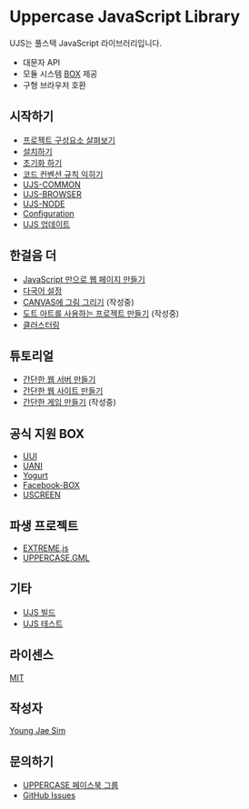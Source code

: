 # Uppercase JavaScript Library
UJS는 풀스택 JavaScript 라이브러리입니다.
* 대문자 API
* 모듈 시스템 [BOX](https://github.com/Hanul/UJS/blob/master/DOC/KR/UJS-COMMON.md#box) 제공
* 구형 브라우저 호환

## 시작하기
* [프로젝트 구성요소 살펴보기](OVERVIEW.md)
* [설치하기](INSTALL.md)
* [초기화 하기](INIT.md)
* [코드 컨벤션 규칙 익히기](CONVENTION.md)
* [UJS-COMMON](UJS-COMMON.md)
* [UJS-BROWSER](UJS-BROWSER.md)
* [UJS-NODE](UJS-NODE.md)
* [Configuration](CONFIG.md)
* [UJS 업데이트](UPDATE.md)

## 한걸음 더
* [JavaScript 만으로 웹 페이지 만들기](JS_WEB_PAGE.md)
* [다국어 설정](I18N.md)
* [CANVAS에 그림 그리기](CANVAS.md) (작성중)
* [도트 아트를 사용하는 프로젝트 만들기](DOT_ART.md) (작성중)
* [클러스터링](CLUSTERING.md)

## 튜토리얼
* [간단한 웹 서버 만들기](TUTORIAL/WEB_SERVER.md)
* [간단한 웹 사이트 만들기](TUTORIAL/WEB_SITE.md)
* [간단한 게임 만들기](TUTORIAL/GAME.md) (작성중)

## 공식 지원 BOX
- [UUI](https://github.com/Hanul/UUI)
- [UANI](https://github.com/Hanul/UANI)
- [Yogurt](https://github.com/Hanul/Yogurt)
- [Facebook-BOX](https://github.com/Hanul/Facebook-BOX)
- [USCREEN](https://github.com/Hanul/USCREEN)

## 파생 프로젝트
- [EXTREME.js](https://github.com/Hanul/EXTREME.js)
- [UPPERCASE.GML](https://github.com/Hanul/UPPERCASE.GML)

## 기타
* [UJS 빌드](BUILD.md)
* [UJS 테스트](TEST.md)

## 라이센스
[MIT](LICENSE)

## 작성자
[Young Jae Sim](https://github.com/Hanul)

## 문의하기
* [UPPERCASE 페이스북 그룹](https://www.facebook.com/groups/uppercase/)
* [GitHub Issues](https://github.com/Hanul/UJS/issues)